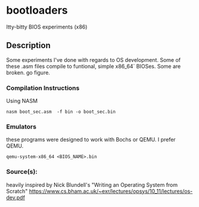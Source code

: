 # bootloaders
Itty-bitty BIOS experiments (x86)

## Description

Some experiments I've done with regards to OS development.
Some of these .asm files compile to funtional, simple x86_64` BIOSes.
Some are broken.
go figure.

### Compilation Instructions
Using NASM 

`nasm boot_sec.asm  -f bin -o boot_sec.bin `

### Emulators
these programs were designed to work with Bochs or QEMU. I prefer QEMU.

`qemu-system-x86_64 <BIOS_NAME>.bin`

### Source(s):
heavily inspired by Nick Blundell's "Writing an Operating System from Scratch"
https://www.cs.bham.ac.uk/~exr/lectures/opsys/10_11/lectures/os-dev.pdf


